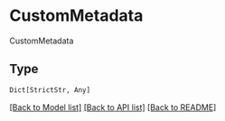 # CustomMetadata

CustomMetadata

## Type
```python
Dict[StrictStr, Any]
```


[[Back to Model list]](../../../../README.md#models-v2-link) [[Back to API list]](../../../../README.md#apis-v2-link) [[Back to README]](../../../../README.md)
